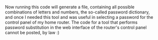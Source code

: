 Now running this code will generate a file, containing all possible combinations of letters and numbers, the so-called password dictionary, and once I needed this tool and was useful in selecting a password for the control panel of my home router. The code for a tool that performs password substitution in the web interface of the router's control panel cannot be posted, by law :)
